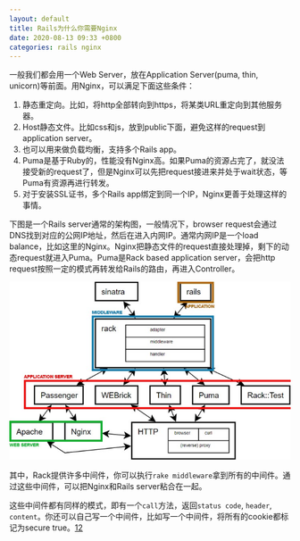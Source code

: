 ```yaml
---
layout: default
title: Rails为什么你需要Nginx
date: 2020-08-13 09:33 +0800
categories: rails nginx
---
```


一般我们都会用一个Web Server，放在Application Server(puma, thin, unicorn)等前面。用Nginx，可以满足下面这些条件：

1. 静态重定向。比如，将http全部转向到https，将某类URL重定向到其他服务器。
2. Host静态文件。比如css和js，放到public下面，避免这样的request到application server。
3. 也可以用来做负载均衡，支持多个Rails app。
4. Puma是基于Ruby的，性能没有Nginx高。如果Puma的资源占完了，就没法接受新的request了，但是Nginx可以先把request接进来并处于wait状态，等Puma有资源再进行转发。
5. 对于安装SSL证书，多个Rails app绑定到同一个IP，Nginx更善于处理这样的事情。


下图是一个Rails server通常的架构图，一般情况下，browser request会通过DNS找到对应的公网IP地址，然后在进入内网IP。通常内网IP是一个load balance，比如这里的Nginx。Nginx把静态文件的request直接处理掉，剩下的动态request就进入Puma。Puma是Rack based application server，会把http request按照一定的模式再转发给Rails的路由，再进入Controller。

![img](/images/rails_web_architecture.jpeg)

其中，Rack提供许多中间件，你可以执行`rake middleware`拿到所有的中间件。通过这些中间件，可以把Nginx和Rails server粘合在一起。


这些中间件都有同样的模式，即有一个`call`方法，返回`status code`, `header`, `content`。你还可以自己写一个中间件，比如写一个中间件，将所有的cookie都标记为secure true。[1][1][2][2]


[1]: https://www.rubyguides.com/2019/08/puma-app-server/
[2]: https://makandracards.com/makandra/53693-rails-flagging-all-cookies-as-secure-only-to-pass-a-security-audit